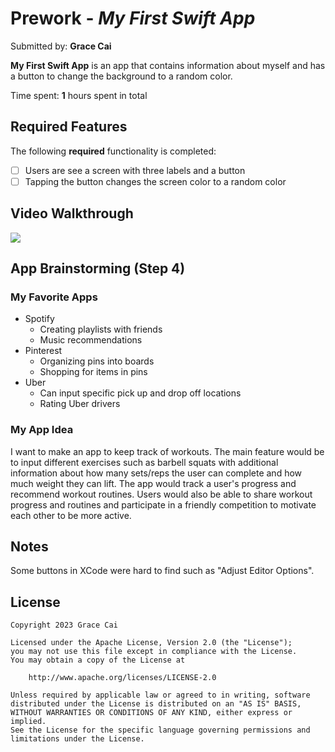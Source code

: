 # Prework - *My First Swift App*

Submitted by: **Grace Cai**

**My First Swift App** is an app that contains information about myself and has a button to change the background to a random color.

Time spent: **1** hours spent in total

## Required Features

The following **required** functionality is completed:

- [ ] Users are see a screen with three labels and a button
- [ ] Tapping the button changes the screen color to a random color
 
## Video Walkthrough

![](https://i.imgur.com/R9aCOWe.gif)

## App Brainstorming (Step 4)
### My Favorite Apps
- Spotify
    - Creating playlists with friends
    - Music recommendations
- Pinterest
    - Organizing pins into boards
    - Shopping for items in pins
- Uber
    - Can input specific pick up and drop off locations
    - Rating Uber drivers
### My App Idea
I want to make an app to keep track of  workouts. The main feature would be to input different exercises such as barbell squats with additional information about how many sets/reps the user can complete and how much weight they can lift. The app would track a user's progress and recommend workout routines. Users would also be able to share workout progress and routines and participate in a friendly competition to motivate each other to be more active.
## Notes

Some buttons in XCode were hard to find such as "Adjust Editor Options".

## License

    Copyright 2023 Grace Cai

    Licensed under the Apache License, Version 2.0 (the "License");
    you may not use this file except in compliance with the License.
    You may obtain a copy of the License at

        http://www.apache.org/licenses/LICENSE-2.0

    Unless required by applicable law or agreed to in writing, software
    distributed under the License is distributed on an "AS IS" BASIS,
    WITHOUT WARRANTIES OR CONDITIONS OF ANY KIND, either express or implied.
    See the License for the specific language governing permissions and
    limitations under the License.
